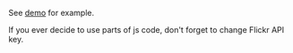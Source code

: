 See [demo](http://jodaka.github.com/flickr-gallery-widget/) for example. 

If you ever decide to use parts of js code, don't forget to change Flickr API key.
